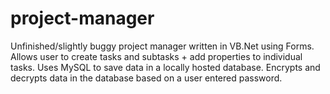 # project-manager
Unfinished/slightly buggy project manager written in VB.Net using Forms. Allows user to create tasks and subtasks + add properties to individual tasks. Uses MySQL to save data in a locally hosted database. Encrypts and decrypts data in the database based on a user entered password.
